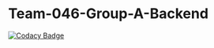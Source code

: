 # Team-046-Group-A-Backend
[![Codacy Badge](https://api.codacy.com/project/badge/Grade/b2b0d3205210404b8d2bd38c64a38518)](https://app.codacy.com/gh/BuildForSDGCohort2/Team-046-Group-A-Backend?utm_source=github.com&utm_medium=referral&utm_content=BuildForSDGCohort2/Team-046-Group-A-Backend&utm_campaign=Badge_Grade_Settings)